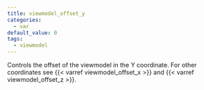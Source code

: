 ```yaml
---
title: viewmodel_offset_y
categories:
  - var
default_value: 0
tags:
  - viewmodel
---
```


Controls the offset of the viewmodel in the Y coordinate. For other coordinates see {{< varref viewmodel_offset_x >}} and {{< varref viewmodel_offset_z >}}.
